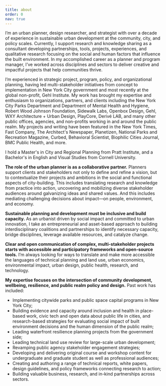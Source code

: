 ```yaml
---
title: about
order: 0
nav: true
---
```

I’m an urban planner, design researcher, and strategist with over a decade of experience in sustainable urban development at the community, city, and policy scales. Currently, I support research and knowledge sharing as a consultant developing partnerships, tools, projects, experiences, and qualitative research focusing on the social and human factors that influence the built environment. In my accomplished career as a planner and program manager, I’ve worked across disciplines and sectors to deliver creative and impactful projects that help communities thrive.

I’m experienced in strategic project, program, policy, and organizational planning, having led multi-stakeholder initiatives from concept to implementation in New York City government and most recently at the global non-profit, Gehl Institute. My work has brought my expertise and enthusiasm to organizations, partners, and clients including the New York City Parks Department and Department of Mental Health and Hygiene, Robert Wood Johnson Foundation, Sidewalk Labs, Openbox Design, Gehl, WXY Architecture + Urban Design, PlayCore, Derivé LAB, and many other public offices, agencies, and non-profits working in and around the public realm. My projects and writing have been featured in the New York Times, Fast Company, The Architect's Newspaper, Planetizen, National Parks and Recreation Magazine, Curbed, Behavioral Scientist, Biophilic Cities Journal, BMC Public Health, and more.

I hold a Master's in City and Regional Planning from Pratt Institute, and a Bachelor's in English and Visual Studies from Cornell University.

**The role of the urban planner is as a collaborative partner.** Planners support clients and stakeholders not only to define and refine a vision, but to contextualize their projects and ambitions in the social and functional aspects of city-building. This includes translating research and knowledge from practice into action, uncovering and mobilizing diverse stakeholder audiences around galvanizing ideas and shared values. And this includes mediating challenging decisions about impact—on people, environment, and economy.

**Sustainable planning and development must be inclusive and build capacity.** As an urbanist driven by social impact and committed to urban innovation, I take an entrepreneurial and asset-based approach to building interdisciplinary coalitions and partnerships to identify necessary capacity, bridge disciplines, leverage available resources, and catalyze change.

**Clear and open communication of complex, multi-stakeholder projects starts with accessible and participatory frameworks and open-source tools.** I’m always looking for ways to translate and make more accessible the languages of technical planning and land use, urban economics, environmental impact, urban design, public health, research, and technology.

**My expertise focuses on the intersection of community development, wellbeing, resilience, and public realm policy and design.** Past work has included:

- Implementing citywide parks and public space capital programs in New York City;
- Building evidence and capacity around inclusion and health in place-based work, civic tech and open data about public life in cities, and research-based strategies for evaluating social impact of built environment decisions and the human dimension of the public realm;
- Leading waterfront resilience planning projects from the government side;
- Leading technical land use review for large-scale urban development;
- Revamping public agency stakeholder engagement strategies;
- Developing and delivering original course and workshop content for undergraduate and graduate student as well as professional audiences;
- Creating and authoring a range of technical reports, white papers, design guidelines, and policy frameworks connecting research to action;
- Building valuable business, research, and in-kind partnerships across sectors.
